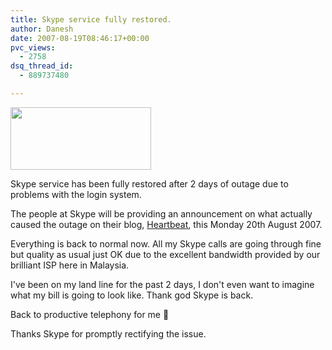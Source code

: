 ```yaml
---
title: Skype service fully restored.
author: Danesh
date: 2007-08-19T08:46:17+00:00
pvc_views:
  - 2758
dsq_thread_id:
  - 889737480

---
```

<img loading="lazy" src="/techblog/wp-content/uploads/2007/01/skype30thumbnail.png" height="100" width="225" />

Skype service has been fully restored after 2 days of outage due to problems with the login system.

The people at Skype will be providing an announcement on what actually caused the outage on their blog, [Heartbeat][1], this Monday 20th August 2007. [][1]

Everything is back to normal now. All my Skype calls are going through fine but quality as usual just OK due to the excellent bandwidth provided by our brilliant ISP here in Malaysia.

I've been on my land line for the past 2 days, I don't even want to imagine what my bill is going to look like. Thank god Skype is back.

Back to productive telephony for me 🙂

Thanks Skype for promptly rectifying the issue.

 [1]: http://heartbeat.skype.com/2007/08/the_words_weve_all_been_waitin.html